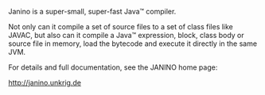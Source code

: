 Janino is a super-small, super-fast Java™ compiler.

Not only can it compile a set of source files to a set of class files like JAVAC, but also can it compile a Java™
expression, block, class body or source file in memory, load the bytecode and execute it directly in the same JVM.

For details and full documentation, see the JANINO home page:

http://janino.unkrig.de
